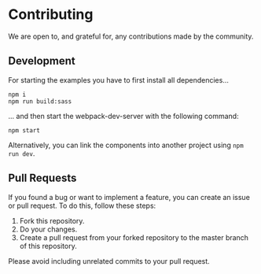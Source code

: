 # Contributing #

We are open to, and grateful for, any contributions made by the community.

## Development ##

For starting the examples you have to first install all dependencies...
```
npm i
npm run build:sass
```
... and then start the webpack-dev-server with the following command:

```
npm start
```

Alternatively, you can link the components into another project using ``npm run dev``.

## Pull Requests ##

If you found a bug or want to implement a feature, you can create an issue or pull request. To do this, follow these steps:

1. Fork this repository.
2. Do your changes.
3. Create a pull request from your forked repository to the master branch of this repository.

Please avoid including unrelated commits to your pull request.
